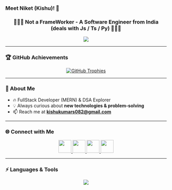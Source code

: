 ### Meet Niket (Kishu)! 👋

<h3 align="center">👩🏼‍💻 Not a FrameWorker - A Software Engineer from India (deals with Js / Ts / Py) 👩🏼‍💻</h3>

<p align="center">
  <img src="https://readme-typing-svg.herokuapp.com/?lines=Meet%20Niket%20(Kishu)!;Not%20a%20FrameWorker%20-%20A%20Software%20Engineer%20from%20India;Deals%20with%20Js%20/%20Ts%20/%20Py;Always%20Exploring%20New%20Technologies&center=true&width=750&height=50&pause=1200&color=00C2FF&vCenter=true&size=22&font=Fira%20Code">
</p>

---

### 🏆 GitHub Achievements  
<p align="center">
  <a href="https://github.com/ryo-ma/github-profile-trophy">
    <img src="https://github-profile-trophy.vercel.app/?username=kishukumar07&theme=radical&margin-w=10&margin-h=10" alt="GitHub Trophies" />
  </a>
</p>

---

### 🌱 About Me  
- 🔥 FullStack Developer (MERN) & DSA Explorer  
- 💡 Always curious about **new technologies & problem-solving**  
- 📫 Reach me at **kishukumars082@gmail.com**

---

### 🌐 Connect with Me  
<p align="center">
  <a href="https://twitter.com/kishukumar07" target="blank">
    <img src="https://skillicons.dev/icons?i=twitter" height="40"/>
  </a>
  <a href="https://linkedin.com/in/kishu-kumar-sahu" target="blank">
    <img src="https://skillicons.dev/icons?i=linkedin" height="40"/>
  </a>
  <a href="https://www.leetcode.com/kishu_kumar" target="blank">
    <img src="https://skillicons.dev/icons?i=leetcode" height="40"/>
  </a>
  <a href="https://discord.gg/niket_sahu07_53604" target="blank">
    <img src="https://skillicons.dev/icons?i=discord" height="40"/>
  </a>
</p>

---

### ⚡ Languages & Tools  
<p align="center">
  <img src="https://skillicons.dev/icons?i=html,css,js,ts,react,nodejs,express,mongodb,mysql,nestjs,java,c,git,aws,tailwind,figma,postman,photoshop,jest,mocha" />
</p>
